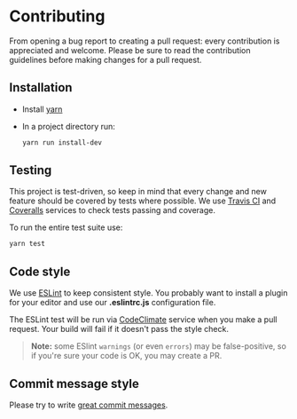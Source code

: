 # Contributing

From opening a bug report to creating a pull request: every contribution is appreciated and welcome. 
Please be sure to read the contribution guidelines before making changes for a pull request.


## Installation
  
  * Install [yarn](https://yarnpkg.com/en/docs/install)

  * In a project directory run:
    ```sh
    yarn run install-dev
    ```
    
## Testing

This project is test-driven, so keep in mind that every change and new feature should be covered 
by tests where possible. We use 
[Travis CI](https://travis-ci.org/GProst/webpack-clean-obsolete-chunks)
and 
[Coveralls](https://coveralls.io/github/GProst/webpack-clean-obsolete-chunks?branch=master)
services to check tests passing and coverage.

To run the entire test suite use:
```sh
yarn test
```

## Code style

We use [ESLint](http://eslint.org/) to keep consistent style. You probably want to install a plugin
for your editor and use our **.eslintrc.js** configuration file.

The ESLint test will be run via [CodeClimate](https://codeclimate.com/github/GProst/webpack-clean-obsolete-chunks) 
service when you make a pull request. Your build will fail if it doesn't pass the style check.

>**Note:** some ESlint `warnings` (or even `errors`) may be false-positive, so if you're sure your
code is OK, you may create a PR.

## Commit message style

Please try to write [great commit messages](https://chris.beams.io/posts/git-commit/).